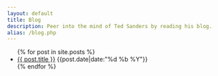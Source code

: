 ```yaml
---
layout: default
title: Blog
description: Peer into the mind of Ted Sanders by reading his blog.
alias: /blog.php
---
```


<ul class="no-bullets">
  {% for post in site.posts %}
    <li>
    	<div class="clearfix">
	    	<a class="align-left" href="{{ post.url }}">{{ post.title }}</a>
	    	<span class="align-right date"><time datetime="{{post.date|date:"%F"}}">{{post.date|date:"%d %b %Y"}}</time></span>
    	</div>
    </li>
  {% endfor %}
</ul>